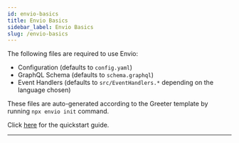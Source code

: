 ```yaml
---
id: envio-basics
title: Envio Basics
sidebar_label: Envio Basics
slug: /envio-basics
---
```


The following files are required to use Envio:

- Configuration (defaults to `config.yaml`)
- GraphQL Schema (defaults to `schema.graphql`)
- Event Handlers (defaults to `src/EventHandlers.*` depending on the language chosen) 

These files are auto-generated according to the Greeter template by running `npx envio init` command.

Click [<ins>here</ins>](./quickstart.md) for the quickstart guide.

---